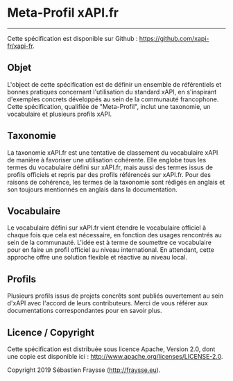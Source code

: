 # Meta-Profil xAPI.fr

---
Cette spécification est disponible sur Github : https://github.com/xapi-fr/xapi-fr.


## Objet

L'object de cette spécification est de définir un ensemble de référentiels et bonnes pratiques concernant l'utilisation du standard xAPI, en s'inspirant d'exemples concrets développés au sein de la communauté francophone. Cette spécification, qualifiée de "Meta-Profil", inclut une taxonomie, un vocabulaire et plusieurs profils xAPI. 


## Taxonomie

La taxonomie xAPI.fr est une tentative de classement du vocabulaire xAPI de manière à favoriser une utilisation cohérente. Elle englobe tous les termes du vocabulaire défini sur xAPI.fr, mais aussi des termes issus de profils officiels et repris par des profils référencés sur xAPI.fr. Pour des raisons de cohérence, les termes de la taxonomie sont rédigés en anglais et son toujours mentionnés en anglais dans la documentation.


## Vocabulaire

Le vocabulaire défini sur xAPI.fr vient étendre le vocabulaire officiel à chaque fois que cela est nécessaire, en fonction des usages rencontrés au sein de la communauté. L'idée est à terme de soumettre ce vocabulaire pour en faire un profil officiel au niveau international. En attendant, cette approche offre une solution flexible et réactive au niveau local.


## Profils

Plusieurs profils issus de projets concrêts sont publiés ouvertement au sein d'xAPI avec l'accord de leurs contributeurs. Merci de vous référer aux documentations correspondantes pour en savoir plus.


## Licence / Copyright

Cette spécification est distribuée sous licence Apache, Version 2.0, dont une copie est disponible ici : http://www.apache.org/licenses/LICENSE-2.0.

Copyright 2019 Sébastien Fraysse (http://fraysse.eu).



